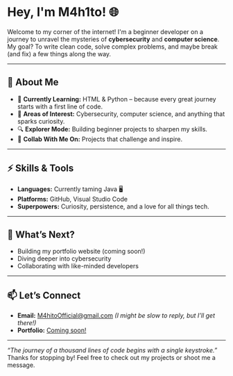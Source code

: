 # Hey, I'm M4h1to! 🌐  

Welcome to my corner of the internet! I'm a beginner developer on a journey to unravel the mysteries of **cybersecurity** and **computer science**. My goal? To write clean code, solve complex problems, and maybe break (and fix) a few things along the way.  

---

## 🚀 About Me  
- 🌱 **Currently Learning:** HTML & Python – because every great journey starts with a first line of code.  
- 🧠 **Areas of Interest:** Cybersecurity, computer science, and anything that sparks curiosity.  
- 🔍 **Explorer Mode:** Building beginner projects to sharpen my skills.  
- 🤝 **Collab With Me On:** Projects that challenge and inspire.  

---

## ⚡ Skills & Tools  
- **Languages:** Currently taming Java 🖥️  
- **Platforms:** GitHub, Visual Studio Code  
- **Superpowers:** Curiosity, persistence, and a love for all things tech.  

---

## 🎯 What’s Next?  
- Building my portfolio website (coming soon!)  
- Diving deeper into cybersecurity  
- Collaborating with like-minded developers  

---

## 📫 Let’s Connect  
- **Email:** [M4hitoOfficial@gmail.com](mailto:M4hitoOfficial@gmail.com) *(I might be slow to reply, but I’ll get there!)*  
- **Portfolio:** [Coming soon!](#)  

---

*“The journey of a thousand lines of code begins with a single keystroke.”*  
Thanks for stopping by! Feel free to check out my projects or shoot me a message.
